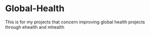 # Global-Health
This is for my projects that concern improving global health projects through ehealth and mhealth

